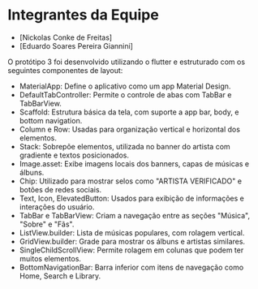 # Integrantes da Equipe
- [Nickolas Conke de Freitas]
- [Eduardo Soares Pereira Giannini]

O protótipo 3 foi desenvolvido utilizando o flutter e estruturado com os seguintes componentes de layout:
- MaterialApp: Define o aplicativo como um app Material Design.
- DefaultTabController: Permite o controle de abas com TabBar e TabBarView.
- Scaffold: Estrutura básica da tela, com suporte a app bar, body, e bottom navigation.
- Column e Row: Usadas para organização vertical e horizontal dos elementos.
- Stack: Sobrepõe elementos, utilizada no banner do artista com gradiente e textos posicionados.
- Image.asset: Exibe imagens locais dos banners, capas de músicas e álbuns.
- Chip: Utilizado para mostrar selos como "ARTISTA VERIFICADO" e botões de redes sociais.
- Text, Icon, ElevatedButton: Usados para exibição de informações e interações do usuário.
- TabBar e TabBarView: Criam a navegação entre as seções "Música", "Sobre" e "Fãs".
- ListView.builder: Lista de músicas populares, com rolagem vertical.
- GridView.builder: Grade para mostrar os álbuns e artistas similares.
- SingleChildScrollView: Permite rolagem em colunas que podem ter muitos elementos.
- BottomNavigationBar: Barra inferior com itens de navegação como Home, Search e Library.

